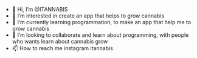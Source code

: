 - 👋 Hi, I’m @ITANNABIS
- 👀 I’m interested in create an app that helps to grow cannabis
- 🌱 I’m currently learning programmation, to make an app that help me to grow cannabis
- 💞️ I’m looking to collaborate and learn about programming, with people who wants learn about cannabis grow 
- 📫 How to reach me instagram itannabis 

<!---
ITANNABIS/ITANNABIS is a ✨ special ✨  a cannabis grow brand ✨ ✨ 
--->
